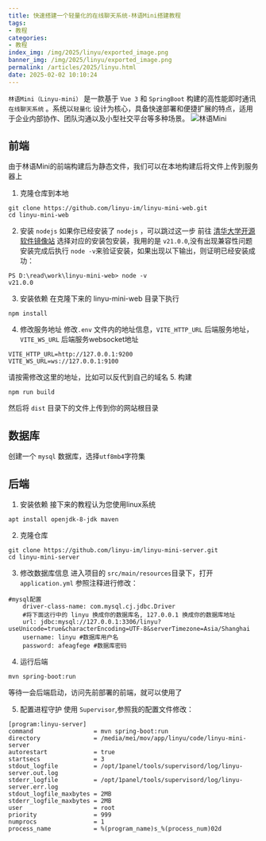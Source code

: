 ```yaml
---
title: 快速搭建一个轻量化的在线聊天系统-林语Mini搭建教程
tags:
- 教程
categories: 
- 教程
index_img: /img/2025/linyu/exported_image.png
banner_img: /img/2025/linyu/exported_image.png
permalink: /articles/2025/linyu.html
date: 2025-02-02 10:10:24
---
```

`林语Mini（Linyu-mini）` 是一款基于 `Vue 3` 和 `SpringBoot` 构建的高性能即时通讯`在线聊天系统` 。系统以`轻量化` 设计为核心，具备快速部署和便捷扩展的特点，适用于企业内部协作、团队沟通以及小型社交平台等多种场景。
![林语Mini](/img/2025/linyu/exported_image.png)

## 前端

由于林语Mini的前端构建后为静态文件，我们可以在本地构建后将文件上传到服务器上

1. 克隆仓库到本地

```shell
git clone https://github.com/linyu-im/linyu-mini-web.git
cd linyu-mini-web
```

2. 安装 `nodejs`
如果你已经安装了 `nodejs` ，可以跳过这一步
前往 [清华大学开源软件镜像站](https://mirror.tuna.tsinghua.edu.cn/nodejs-release/) 选择对应的安装包安装，我用的是 `v21.0.0`,没有出现兼容性问题
安装完成后执行 `node -v`来验证安装，如果出现以下输出，则证明已经安装成功：

```shell
PS D:\read\work\linyu-mini-web> node -v
v21.0.0
```

3. 安装依赖
在克隆下来的 linyu-mini-web 目录下执行

```shell
npm install
```

4. 修改服务地址
修改`.env` 文件内的地址信息，`VITE_HTTP_URL` 后端服务地址，`VITE_WS_URL` 后端服务websocket地址

```
VITE_HTTP_URL=http://127.0.0.1:9200
VITE_WS_URL=ws://127.0.0.1:9100
```

请按需修改这里的地址，比如可以反代到自己的域名
5. 构建

```shell
npm run build
```

然后将 `dist` 目录下的文件上传到你的网站根目录

## 数据库

创建一个 `mysql` 数据库，选择`utf8mb4`字符集

## 后端

1. 安装依赖
接下来的教程认为您使用linux系统

```
apt install openjdk-8-jdk maven
```

2. 克隆仓库

```
git clone https://github.com/linyu-im/linyu-mini-server.git
cd linyu-mini-server
```

3. 修改数据库信息
进入项目的 `src/main/resources`目录下，打开`application.yml`
参照注释进行修改：

```
#mysql配置
    driver-class-name: com.mysql.cj.jdbc.Driver
    #将下面这行中的 linyu 换成你的数据库名, 127.0.0.1 换成你的数据库地址
    url: jdbc:mysql://127.0.0.1:3306/linyu?useUnicode=true&characterEncoding=UTF-8&serverTimezone=Asia/Shanghai
    username: linyu #数据库用户名
    password: afeagfege #数据库密码
```

4. 运行后端

```
mvn spring-boot:run
```

等待一会后端启动，访问先前部署的前端，就可以使用了

5. 配置进程守护
使用 `Supervisor`,参照我的配置文件修改：

```
[program:linyu-server]
command                 = mvn spring-boot:run
directory               = /media/mei/mov/app/linyu/code/linyu-mini-server
autorestart             = true
startsecs               = 3
stdout_logfile          = /opt/1panel/tools/supervisord/log/linyu-server.out.log
stderr_logfile          = /opt/1panel/tools/supervisord/log/linyu-server.err.log
stdout_logfile_maxbytes = 2MB
stderr_logfile_maxbytes = 2MB
user                    = root
priority                = 999
numprocs                = 1
process_name            = %(program_name)s_%(process_num)02d
```
